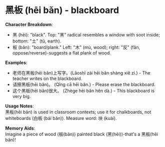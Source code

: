 # **黑板 (hēi bǎn) - blackboard**

**Character Breakdown**:  
- 黑 (hēi): "black". Top: "黑" radical resembles a window with soot inside; bottom: "土" (tǔ, earth).  
- 板 (bǎn): "board/plank." Left: "木" (mù, wood); right: "反" (fǎn, oppose/reverse)-suggests a flat plank of wood.

**Examples**:  
- 老师在黑板(hēi bǎn)上写字。(Lǎoshī zài hēi bǎn shàng xiě zì.) - The teacher writes on the blackboard.  
- 请擦黑板(hēi bǎn)。 (Qǐng cā hēi bǎn.) - Please erase the blackboard.  
- 这个黑板(hēi bǎn)很大。 (Zhège hēi bǎn hěn dà.) - This blackboard is very big.

**Usage Notes**:  
黑板(hēi bǎn) is used in classroom contexts; use it for chalkboards, not whiteboards (白板 (bái bǎn)). Measure word: 块 (kuài).

**Memory Aids**:  
Imagine a piece of wood (板(bǎn)) painted black (黑(hēi))-that's a 黑板(hēi bǎn)!